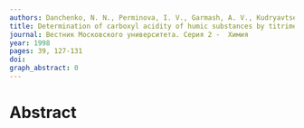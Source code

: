 ```yaml
---
authors: Danchenko, N. N., Perminova, I. V., Garmash, A. V., Kudryavtsev, A. V.
title: Determination of carboxyl acidity of humic substances by titrimetric methods
journal: Вестник Московского университета. Серия 2 -  Химия
year: 1998
pages: 39, 127-131
doi: 
graph_abstract: 0
---
```


# Abstract 

 